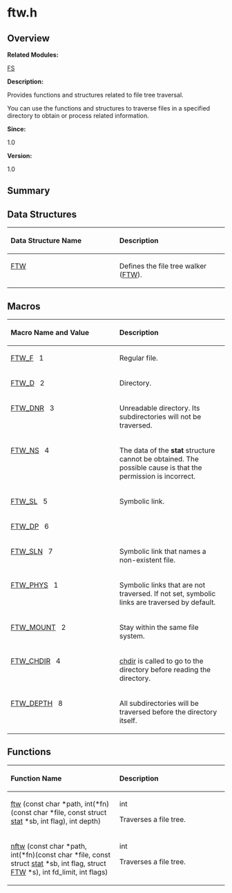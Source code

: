 # ftw.h<a name="ZH-CN_TOPIC_0000001055228014"></a>

## **Overview**<a name="section1633037390084829"></a>

**Related Modules:**

[FS](FS.md)

**Description:**

Provides functions and structures related to file tree traversal. 

You can use the functions and structures to traverse files in a specified directory to obtain or process related information.

**Since:**

1.0

**Version:**

1.0

## **Summary**<a name="section1140102331084829"></a>

## Data Structures<a name="nested-classes"></a>

<a name="table205915463084829"></a>
<table><thead align="left"><tr id="row859320286084829"><th class="cellrowborder" valign="top" width="50%" id="mcps1.1.3.1.1"><p id="p2065168756084829"><a name="p2065168756084829"></a><a name="p2065168756084829"></a>Data Structure Name</p>
</th>
<th class="cellrowborder" valign="top" width="50%" id="mcps1.1.3.1.2"><p id="p2005097249084829"><a name="p2005097249084829"></a><a name="p2005097249084829"></a>Description</p>
</th>
</tr>
</thead>
<tbody><tr id="row1702033798084829"><td class="cellrowborder" valign="top" width="50%" headers="mcps1.1.3.1.1 "><p id="p1697960350084829"><a name="p1697960350084829"></a><a name="p1697960350084829"></a><a href="FTW.md">FTW</a></p>
</td>
<td class="cellrowborder" valign="top" width="50%" headers="mcps1.1.3.1.2 "><p id="p1507412410084829"><a name="p1507412410084829"></a><a name="p1507412410084829"></a>Defines the file tree walker (<a href="FTW.md">FTW</a>). </p>
</td>
</tr>
</tbody>
</table>

## Macros<a name="define-members"></a>

<a name="table1503176479084829"></a>
<table><thead align="left"><tr id="row957841966084829"><th class="cellrowborder" valign="top" width="50%" id="mcps1.1.3.1.1"><p id="p1826171208084829"><a name="p1826171208084829"></a><a name="p1826171208084829"></a>Macro Name and Value</p>
</th>
<th class="cellrowborder" valign="top" width="50%" id="mcps1.1.3.1.2"><p id="p2007480888084829"><a name="p2007480888084829"></a><a name="p2007480888084829"></a>Description</p>
</th>
</tr>
</thead>
<tbody><tr id="row1221710111084829"><td class="cellrowborder" valign="top" width="50%" headers="mcps1.1.3.1.1 "><p id="p1523782865084829"><a name="p1523782865084829"></a><a name="p1523782865084829"></a><a href="FS.md#ga2feb73df4762e428e3967f8dfbbc8696">FTW_F</a>&nbsp;&nbsp;&nbsp;1</p>
</td>
<td class="cellrowborder" valign="top" width="50%" headers="mcps1.1.3.1.2 "><p id="p437350438084829"><a name="p437350438084829"></a><a name="p437350438084829"></a>Regular file. </p>
</td>
</tr>
<tr id="row1873307386084829"><td class="cellrowborder" valign="top" width="50%" headers="mcps1.1.3.1.1 "><p id="p229475682084829"><a name="p229475682084829"></a><a name="p229475682084829"></a><a href="FS.md#gabb7c3d2c39c0f3c8c5f0f1b9caa3499a">FTW_D</a>&nbsp;&nbsp;&nbsp;2</p>
</td>
<td class="cellrowborder" valign="top" width="50%" headers="mcps1.1.3.1.2 "><p id="p1509411380084829"><a name="p1509411380084829"></a><a name="p1509411380084829"></a>Directory. </p>
</td>
</tr>
<tr id="row297441103084829"><td class="cellrowborder" valign="top" width="50%" headers="mcps1.1.3.1.1 "><p id="p1167166007084829"><a name="p1167166007084829"></a><a name="p1167166007084829"></a><a href="FS.md#gaf38dcdf86d19736b0aa55ac4defa666e">FTW_DNR</a>&nbsp;&nbsp;&nbsp;3</p>
</td>
<td class="cellrowborder" valign="top" width="50%" headers="mcps1.1.3.1.2 "><p id="p926515421084829"><a name="p926515421084829"></a><a name="p926515421084829"></a>Unreadable directory. Its subdirectories will not be traversed. </p>
</td>
</tr>
<tr id="row530907551084829"><td class="cellrowborder" valign="top" width="50%" headers="mcps1.1.3.1.1 "><p id="p1886576673084829"><a name="p1886576673084829"></a><a name="p1886576673084829"></a><a href="FS.md#ga17ff288701c7c6baf075795c9a1beb86">FTW_NS</a>&nbsp;&nbsp;&nbsp;4</p>
</td>
<td class="cellrowborder" valign="top" width="50%" headers="mcps1.1.3.1.2 "><p id="p1466832950084829"><a name="p1466832950084829"></a><a name="p1466832950084829"></a>The data of the <strong id="b282876840084829"><a name="b282876840084829"></a><a name="b282876840084829"></a>stat</strong> structure cannot be obtained. The possible cause is that the permission is incorrect. </p>
</td>
</tr>
<tr id="row715041896084829"><td class="cellrowborder" valign="top" width="50%" headers="mcps1.1.3.1.1 "><p id="p595945727084829"><a name="p595945727084829"></a><a name="p595945727084829"></a><a href="FS.md#gaeee6cd556fb6bfaf7237772e698fa48d">FTW_SL</a>&nbsp;&nbsp;&nbsp;5</p>
</td>
<td class="cellrowborder" valign="top" width="50%" headers="mcps1.1.3.1.2 "><p id="p1316407204084829"><a name="p1316407204084829"></a><a name="p1316407204084829"></a>Symbolic link. </p>
</td>
</tr>
<tr id="row1540660525084829"><td class="cellrowborder" valign="top" width="50%" headers="mcps1.1.3.1.1 "><p id="p813833385084829"><a name="p813833385084829"></a><a name="p813833385084829"></a><a href="FS.md#ga8b34563aa640cd03e2ddf054b0b99e49">FTW_DP</a>&nbsp;&nbsp;&nbsp;6</p>
</td>
<td class="cellrowborder" valign="top" width="50%" headers="mcps1.1.3.1.2 ">&nbsp;</td>
</tr>
<tr id="row1260914555084829"><td class="cellrowborder" valign="top" width="50%" headers="mcps1.1.3.1.1 "><p id="p1473513553084829"><a name="p1473513553084829"></a><a name="p1473513553084829"></a><a href="FS.md#gaf0e95fe567ba665873d18284d67e0f80">FTW_SLN</a>&nbsp;&nbsp;&nbsp;7</p>
</td>
<td class="cellrowborder" valign="top" width="50%" headers="mcps1.1.3.1.2 "><p id="p630071792084829"><a name="p630071792084829"></a><a name="p630071792084829"></a>Symbolic link that names a non-existent file. </p>
</td>
</tr>
<tr id="row1287036237084829"><td class="cellrowborder" valign="top" width="50%" headers="mcps1.1.3.1.1 "><p id="p564473688084829"><a name="p564473688084829"></a><a name="p564473688084829"></a><a href="FS.md#ga8c98a3c79a82339a189b11094032a09a">FTW_PHYS</a>&nbsp;&nbsp;&nbsp;1</p>
</td>
<td class="cellrowborder" valign="top" width="50%" headers="mcps1.1.3.1.2 "><p id="p216855169084829"><a name="p216855169084829"></a><a name="p216855169084829"></a>Symbolic links that are not traversed. If not set, symbolic links are traversed by default. </p>
</td>
</tr>
<tr id="row1004616180084829"><td class="cellrowborder" valign="top" width="50%" headers="mcps1.1.3.1.1 "><p id="p1824723265084829"><a name="p1824723265084829"></a><a name="p1824723265084829"></a><a href="FS.md#ga7bbaf43efae1f2d3c8092d99a340729d">FTW_MOUNT</a>&nbsp;&nbsp;&nbsp;2</p>
</td>
<td class="cellrowborder" valign="top" width="50%" headers="mcps1.1.3.1.2 "><p id="p179944666084829"><a name="p179944666084829"></a><a name="p179944666084829"></a>Stay within the same file system. </p>
</td>
</tr>
<tr id="row1662804045084829"><td class="cellrowborder" valign="top" width="50%" headers="mcps1.1.3.1.1 "><p id="p382551967084829"><a name="p382551967084829"></a><a name="p382551967084829"></a><a href="FS.md#gad8a9cc4cf048af5fab2c5f65ed9cb0db">FTW_CHDIR</a>&nbsp;&nbsp;&nbsp;4</p>
</td>
<td class="cellrowborder" valign="top" width="50%" headers="mcps1.1.3.1.2 "><p id="p164483984084829"><a name="p164483984084829"></a><a name="p164483984084829"></a><a href="UTILS.md#ga03af571dfb595681bfa203c83385c07b">chdir</a> is called to go to the directory before reading the directory. </p>
</td>
</tr>
<tr id="row520614725084829"><td class="cellrowborder" valign="top" width="50%" headers="mcps1.1.3.1.1 "><p id="p476262814084829"><a name="p476262814084829"></a><a name="p476262814084829"></a><a href="FS.md#gaf9008c0040247fbea883ec24b10cf884">FTW_DEPTH</a>&nbsp;&nbsp;&nbsp;8</p>
</td>
<td class="cellrowborder" valign="top" width="50%" headers="mcps1.1.3.1.2 "><p id="p1803704290084829"><a name="p1803704290084829"></a><a name="p1803704290084829"></a>All subdirectories will be traversed before the directory itself. </p>
</td>
</tr>
</tbody>
</table>

## Functions<a name="func-members"></a>

<a name="table1214780631084829"></a>
<table><thead align="left"><tr id="row1253682778084829"><th class="cellrowborder" valign="top" width="50%" id="mcps1.1.3.1.1"><p id="p1462592559084829"><a name="p1462592559084829"></a><a name="p1462592559084829"></a>Function Name</p>
</th>
<th class="cellrowborder" valign="top" width="50%" id="mcps1.1.3.1.2"><p id="p1832690537084829"><a name="p1832690537084829"></a><a name="p1832690537084829"></a>Description</p>
</th>
</tr>
</thead>
<tbody><tr id="row861657500084829"><td class="cellrowborder" valign="top" width="50%" headers="mcps1.1.3.1.1 "><p id="p255535520084829"><a name="p255535520084829"></a><a name="p255535520084829"></a><a href="FS.md#ga8dda75835c2b90f305d96e908dc0f84d">ftw</a> (const char *path, int(*fn)(const char *file, const struct <a href="stat.md">stat</a> *sb, int flag), int depth)</p>
</td>
<td class="cellrowborder" valign="top" width="50%" headers="mcps1.1.3.1.2 "><p id="p938670848084829"><a name="p938670848084829"></a><a name="p938670848084829"></a>int&nbsp;</p>
<p id="p1060486832084829"><a name="p1060486832084829"></a><a name="p1060486832084829"></a>Traverses a file tree. </p>
</td>
</tr>
<tr id="row481783190084829"><td class="cellrowborder" valign="top" width="50%" headers="mcps1.1.3.1.1 "><p id="p703968128084829"><a name="p703968128084829"></a><a name="p703968128084829"></a><a href="FS.md#ga3fb6324259c86bfee53d3354798cfd43">nftw</a> (const char *path, int(*fn)(const char *file, const struct <a href="stat.md">stat</a> *sb, int flag, struct <a href="FTW.md">FTW</a> *s), int fd_limit, int flags)</p>
</td>
<td class="cellrowborder" valign="top" width="50%" headers="mcps1.1.3.1.2 "><p id="p1703321351084829"><a name="p1703321351084829"></a><a name="p1703321351084829"></a>int&nbsp;</p>
<p id="p451060571084829"><a name="p451060571084829"></a><a name="p451060571084829"></a>Traverses a file tree. </p>
</td>
</tr>
</tbody>
</table>

